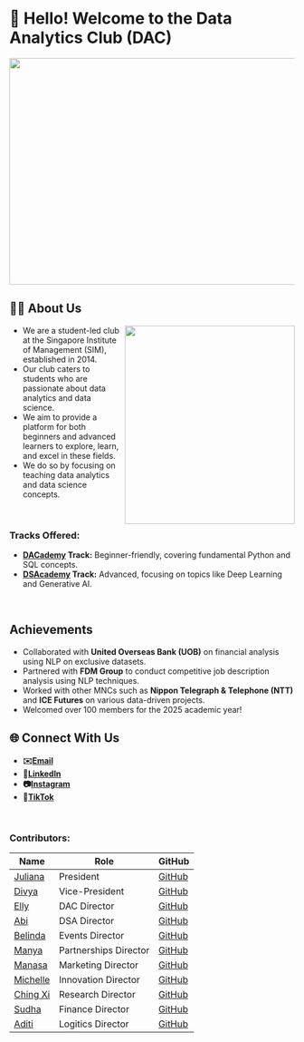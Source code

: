 # **👋 Hello! Welcome to the Data Analytics Club (DAC)**

<img src="https://github.com/user-attachments/assets/bdd84393-9a34-48d9-a52d-8d8847efd76d" width="1000" height="400">

## **👨‍💻 About Us**
<img src="https://github.com/user-attachments/assets/ccd727b0-c9c4-4cb5-91e4-13fc605f660b" align=right width="300" height="350">

- We are a student-led club at the Singapore Institute of Management (SIM), established in 2014.
- Our club caters to students who are passionate about data analytics and data science.
- We aim to provide a platform for both beginners and advanced learners to explore, learn, and excel in these fields.
- We do so by focusing on teaching data analytics and data science concepts.

<br>

### **Tracks Offered:**
- **[DACademy](https://github.com/DACSIM/DAC-Curriculum-2025) Track:** Beginner-friendly, covering fundamental Python and SQL concepts.
- **[DSAcademy](https://github.com/DACSIM/DSA-Curriculum-2025) Track:** Advanced, focusing on topics like Deep Learning and Generative AI.

<br>

## **Achievements**
- Collaborated with **United Overseas Bank (UOB)** on financial analysis using NLP on exclusive datasets.
- Partnered with **FDM Group** to conduct competitive job description analysis using NLP techniques.
- Worked with other MNCs such as **Nippon Telegraph & Telephone (NTT)** and **ICE Futures** on various data-driven projects.
- Welcomed over 100 members for the 2025 academic year!

## **🌐 Connect With Us**
- **✉️[Email](mailto:simdac@sim.edu.sg)** 
- **🔗[LinkedIn](https://www.linkedin.com/company/simdac/)**
- **📷[Instagram](https://www.instagram.com/sim_dac/)**
- **🎥[TikTok](https://tiktok.com/@sim_dac?lang=en)**

<br>

### **Contributors:**

| **Name**           | **Role**                     | **GitHub**                                                                            |
|--------------------|------------------------------|---------------------------------------------------------------------------------------|
| [Juliana](#)       | President                    | [GitHub](https://github.com/julianacharisser)                                         |
| [Divya](#)         | Vice-President               | [GitHub](https://github.com/DivyaGV22)                                                |
| [Elly](#)          | DAC Director                 | [GitHub](https://github.com/ellyhaniz)                                                |
| [Abi](#)           | DSA Director                 | [GitHub](https://github.com/Vettel99)                                                 |
| [Belinda](#)       | Events Director              | [GitHub](https://github.com/bahbunb)                                                  |
| [Manya](#)         | Partnerships Director        | [GitHub](https://github.com/Manyaag08)                                                |
| [Manasa](#)        | Marketing Director           | [GitHub](https://github.com/mumnsa)                                                   |
| [Michelle](#)      | Innovation Director          | [GitHub](https://github.com/chelle007)                                                |
| [Ching Xi](#)      | Research Director            | [GitHub](https://github.com/ChingXi)                                                  |
| [Sudha](#)         | Finance Director             | [GitHub](https://github.com/sudha557)                                                 |
| [Aditi](#)         | Logitics Director            | [GitHub](https://github.com/aditisanjay)                                              |
